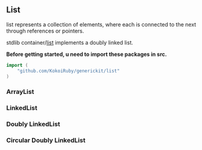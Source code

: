 ## List

list represents a collection of elements, where each is connected to the next through references or pointers.

stdlib container/[list](https://pkg.go.dev/container/list) implements a doubly linked list.

**Before getting started, u need to import these packages in src.**

```go
import (
    "github.com/KokoiRuby/generickit/list"
)
```

### ArrayList



### LinkedList



### Doubly LinkedList



### Circular Doubly LinkedList